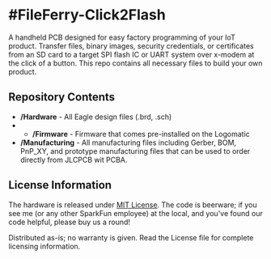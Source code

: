 #FileFerry-Click2Flash
========================================
A handheld PCB designed for easy factory programming of your IoT product. Transfer files, binary images, security credentials, or certificates from an SD card to a target SPI flash IC or UART system over x-modem at the click of a button. This repo contains all necessary files to build your own product.

Repository Contents
-------------------
* **/Hardware** - All Eagle design files (.brd, .sch)
* * **/Firmware** - Firmware that comes pre-installed on the Logomatic
* **/Manufacturing** - All manufacturing files including Gerber, BOM, PnP_XY, and prototype manufacturing files that can be used to order directly from JLCPCB wit PCBA.

License Information
-------------------
The hardware is released under [MIT License]([https://creativecommons.org/licenses/by-sa/4.0/](https://opensource.org/license/mit)).
The code is beerware; if you see me (or any other SparkFun employee) at the local, and you've found our code helpful, please buy us a round!

Distributed as-is; no warranty is given.
Read the License file for complete licensing information.
